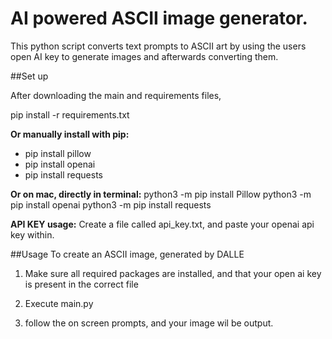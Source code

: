 # AI powered ASCII image generator.

This python script converts text prompts to ASCII art by using the users open AI key to generate images and afterwards converting them.

##Set up

After downloading the main and requirements files,

pip install -r requirements.txt

**Or manually install with pip:**
 - pip install pillow
 - pip install openai
 - pip install requests

**Or on mac, directly in terminal:**
python3 -m pip install Pillow
python3 -m pip install openai
python3 -m pip install requests

**API KEY usage:**
Create a file called api_key.txt, and paste your openai api key within.

##Usage
To create an ASCII image, generated by DALLE

1. Make sure all required packages are installed, and that your open ai key is present in the correct file

2. Execute main.py

3. follow the on screen prompts, and your image wil be output.


